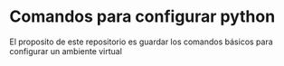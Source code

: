 # Comandos para configurar python
 El proposito de este repositorio es guardar los comandos básicos para configurar un ambiente virtual
